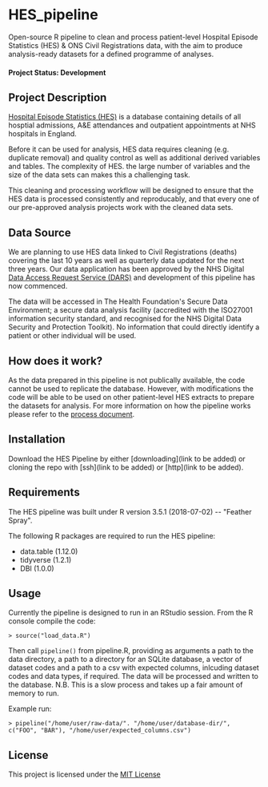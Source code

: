 # HES_pipeline

Open-source R pipeline to clean and process patient-level Hospital Episode 
Statistics (HES) & ONS Civil Registrations data, with the aim to produce 
analysis-ready datasets for a defined programme of analyses.

#### Project Status: Development

## Project Description

[Hospital Episode Statistics (HES)](https://digital.nhs.uk/data-and-information/data-tools-and-services/data-services/hospital-episode-statistics) is a database containing 
details of all hosptial admissions, A&E attendances and outpatient appointments 
at NHS hospitals in England.

Before it can be used for analysis, HES data requires cleaning (e.g. duplicate 
removal) and quality control as well as additional derived variables and tables. 
The complexity of HES. the large number of variables and the size of the data 
sets can makes this a challenging task.

This cleaning and processing workflow will be designed to ensure that the HES
data is processed consistently and reproducably, and that every one of our
pre-approved analysis projects work with the cleaned data sets.

## Data Source

We are planning to use HES data linked to Civil Registrations (deaths) covering
the last 10 years as well as quarterly data updated for the next three years. 
Our data application has been approved by the NHS Digital [Data Access Request 
Service (DARS)](https://digital.nhs.uk/services/data-access-request-service-dars) and development of this pipeline has now 
commenced.

The data will be accessed in The Health Foundation's Secure Data Environment; a 
secure data analysis facility (accredited with the ISO27001 information security
standard, and recognised for the NHS Digital Data Security and Protection
Toolkit). No information that could directly identify a patient or other 
individual will be used.

## How does it work?

As the data prepared in this pipeline is not publically available, the code 
cannot be used to replicate the database. However, with modifications the code 
will be able to be used on other patient-level HES extracts to prepare the 
datasets for analysis. For more information on how the pipeline works please 
refer to the [process document](doc/process.md).

## Installation

Download the HES Pipeline by either 
[downloading](link to be added) 
or cloning the repo with 
[ssh](link to be added)
or [http](link to be added).

## Requirements

The HES pipeline was built under R version 3.5.1 (2018-07-02) -- "Feather 
Spray".

The following R packages are required to run the HES pipeline:
*  data.table (1.12.0)
*  tidyverse (1.2.1)
*  DBI (1.0.0)

## Usage

Currently the pipeline is designed to run in an RStudio session. From the R
console compile the code:

`> source("load_data.R")`

Then call `pipeline()` from pipeline.R, providing as arguments a path to the data directory, a 
path to a directory for an SQLite database, a vector of dataset codes and a path 
to a csv with expected columns, inlcuding dataset codes and data types, if required. The data 
will be processed and written to the database. N.B. This is a slow process and takes up a fair 
amount of memory to run.

Example run:

`> pipeline("/home/user/raw-data/". "/home/user/database-dir/", c("FOO", "BAR"),
"/home/user/expected_columns.csv")`

## License

This project is licensed under the [MIT License](LICENSE)
